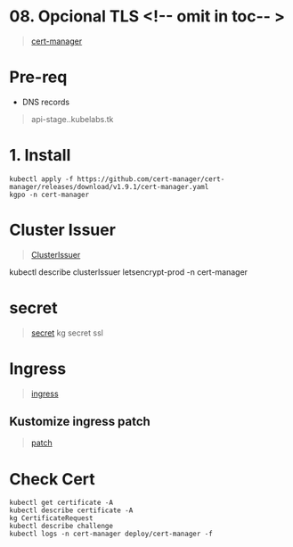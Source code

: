 # 08. Opcional TLS <!-- omit in toc-- >
>[cert-manager](https://cert-manager.io/docs/tutorials/getting-started-with-cert-manager-on-google-kubernetes-engine-using-lets-encrypt-for-ingress-ssl/)

# Pre-req
- DNS records
> api-stage.<NAME>.kubelabs.tk


# 1. Install
```vim
kubectl apply -f https://github.com/cert-manager/cert-manager/releases/download/v1.9.1/cert-manager.yaml
kgpo -n cert-manager
```

# Cluster Issuer
> [ClusterIssuer](./assets/apps-files/tls/production_clusterIssuer.yml)

kubectl describe clusterIssuer letsencrypt-prod -n cert-manager

# secret
>[secret](./assets/apps-files/tls/secret.yaml)
 kg secret ssl

# Ingress
>[ingress](./assets/apps-files/tls/ing.yml)

## Kustomize ingress patch
>[patch](./assets/apps-files/tls/ing-patch.yaml)

# Check Cert
```vim
kubectl get certificate -A
kubectl describe certificate -A
kg CertificateRequest
kubectl describe challenge
kubectl logs -n cert-manager deploy/cert-manager -f
```

